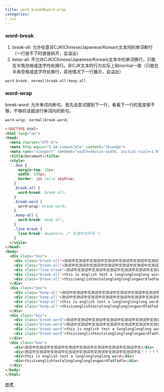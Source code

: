 ```yaml
---
title: word-break和word-wrap
categories: 
- Css
---
```


### word-break

1. break-all: 允许任意非CJK(Chinese/Japanese/Korean)文本间的单词断行（一行放不下时直接拆开，会溢出）
2. keep-all: 不允许CJK(Chinese/Japanese/Korean)文本中的单词换行，只能在半角空格或连字符处换行。非CJK文本的行为实际上和normal一致（只能在半角空格或连字符处换行，其他情况下一行展示，会溢出）

```css
word-break: normal|break-all|keep-all
```

### word-wrap

break-word: 允许单词内断句，首先会尝试挪到下一行，看看下一行的宽度够不够，不够的话就进行单词内的断句。

```css
word-wrap: normal|break-word;
```

```html
<!DOCTYPE html>
<html lang="en">
<head>
  <meta charset="UTF-8">
  <meta http-equiv="X-UA-Compatible" content="IE=edge">
  <meta name="viewport" content="width=device-width, initial-scale=1.0">
  <title>Document</title>
  <style>
    .box {
      margin-top: 20px;
      width: 200px;
      border: 1px solid skyblue;
    }
    .break-all {
      word-break: break-all;
    }
    .break-word {
      word-wrap: break-word;
    }
    .keep-all {
      word-break: keep-all;
    }
    .line-break {
      line-break: anywhere; /* 处理中文符号 */
    }
  </style>
</head>
<body>
  <div class="box">
    <div class="break-all">测试中文测试中文测试中文测试中文测试中文测试中文测试中文测试中文</div>
    <div class="break-all">测试中文测试中文测试中文测试中文测试中文测试中文测试中文测试中文！！！！！！！！！！！！！！！！！</div>
    <div class="line-break">测试中文测试中文测试中文测试中文测试中文测试中文测试中文测试中文！！！！！！！！！！！！！！！！！</div>
    <div class="break-all">this is english test a longlonglonglong word</div>
    <div class="break-all">thisisenglishtestalonglonglonglongwordfadfadfa</div>
  </div>
  <div class="box">
    <div class="keep-all">测试中文测试中文测试中文测试中文测试中文测试中文测试中文测试中文</div>
    <div class="keep-all">测试中文测试中文测试中文测试中文测试中文测试中文测试中文测试中文！！！！！！！！！！！！！！！！！</div>
    <div class="keep-all">this is english test a longlonglonglong word</div>
    <div class="keep-all">thisisenglishtestalonglonglonglongwordfadfadfa</div>
  </div>
  <div class="box">
    <div class="break-word">测试中文测试中文测试中文测试中文测试中文测试中文测试中文测试中文</div>
    <div class="break-word">测试中文测试中文测试中文测试中文测试中文测试中文测试中文测试中文！！！！！！！！！！！！！！！！！</div>
    <div class="break-word">this is english test a longlonglonglong wordwordwordwordwordword wordwordwordwordwordword</div>
    <div class="break-word">thisisenglishtestalonglonglonglongwordfadfadfa</div>
  </div>
  <div class="box">
    <div>测试中文测试中文测试中文测试中文测试中文测试中文测试中文测试中文</div>
    <div>测试中文测试中文测试中文测试中文测试中文测试中文测试中文测试中文！！！！！！！！！！！！！！！！！</div>
    <div>this is english test a longlonglonglong word</div>
    <div>thisisenglishtestalonglonglonglongwordfadfadfa</div>
  </div>
</body>
</html>
```

[参考](https://www.runoob.com/w3cnote/css-nowrap-break-word.html)
